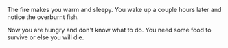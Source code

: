 The fire makes you warm and sleepy. You wake up a couple hours later and notice the overburnt fish.

Now you are hungry and don't know what to do. You need some food to survive or else you will die.
